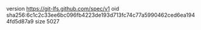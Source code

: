 version https://git-lfs.github.com/spec/v1
oid sha256:6c1c2c33ee6bc096fb4223de193d713fc74c77a5990462ced6ea1944fd5d87a9
size 5027
